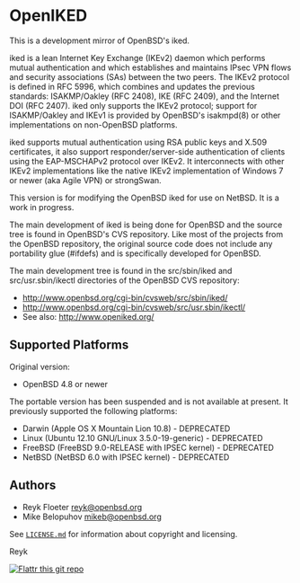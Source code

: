 OpenIKED
========

This is a development mirror of OpenBSD's iked.

iked is a lean Internet Key Exchange (IKEv2) daemon which performs
mutual authentication and which establishes and maintains IPsec VPN
flows and security associations (SAs) between the two peers.  The
IKEv2 protocol is defined in RFC 5996, which combines and updates the
previous standards: ISAKMP/Oakley (RFC 2408), IKE (RFC 2409), and the
Internet DOI (RFC 2407).  iked only supports the IKEv2 protocol;
support for ISAKMP/Oakley and IKEv1 is provided by OpenBSD's
isakmpd(8) or other implementations on non-OpenBSD platforms.

iked supports mutual authentication using RSA public keys and X.509
certificates, it also support responder/server-side authentication of
clients using the EAP-MSCHAPv2 protocol over IKEv2.  It interconnects
with other IKEv2 implementations like the native IKEv2 implementation
of Windows 7 or newer (aka Agile VPN) or strongSwan.

This version is for modifying the OpenBSD iked for use on NetBSD.
It is a work in progress.

The main development of iked is being done for OpenBSD and the source
tree is found in OpenBSD's CVS repository.  Like most of the projects
from the OpenBSD repository, the original source code does not include
any portability glue (#ifdefs) and is specifically developed for
OpenBSD.

The main development tree is found in the src/sbin/iked and
src/usr.sbin/ikectl directories of the OpenBSD CVS repository:

* http://www.openbsd.org/cgi-bin/cvsweb/src/sbin/iked/
* http://www.openbsd.org/cgi-bin/cvsweb/src/usr.sbin/ikectl/
* See also: http://www.openiked.org/

Supported Platforms
-------------------

Original version:

* OpenBSD 4.8 or newer

The portable version has been suspended and is not available at
present.  It previously supported the following platforms:

* Darwin (Apple OS X Mountain Lion 10.8) - DEPRECATED
* Linux (Ubuntu 12.10 GNU/Linux 3.5.0-19-generic) - DEPRECATED
* FreeBSD (FreeBSD 9.0-RELEASE with IPSEC kernel) - DEPRECATED
* NetBSD (NetBSD 6.0 with IPSEC kernel) - DEPRECATED

Authors
-------

* Reyk Floeter <reyk@openbsd.org>
* Mike Belopuhov <mikeb@openbsd.org>

See [`LICENSE.md`](https://github.com/reyk/openiked/blob/master/LICENSE.md)
for information about copyright and licensing.

Reyk

[![Flattr this git repo](http://api.flattr.com/button/flattr-badge-large.png)](https://flattr.com/thing/1038961/reykopeniked-on-GitHub)
